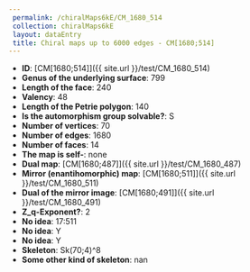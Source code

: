 ```yaml
--- 
 permalink: /chiralMaps6kE/CM_1680_514 
 collection: chiralMaps6kE
 layout: dataEntry
 title: Chiral maps up to 6000 edges - CM[1680;514]
---
```


- **ID**: [CM[1680;514]]({{ site.url }}/test/CM_1680_514)
- **Genus of the underlying surface**: 799
- **Length of the face**: 240
- **Valency**: 48
- **Length of the Petrie polygon**: 140
- **Is the automorphism group solvable?**: S
- **Number of vertices**: 70
- **Number of edges**: 1680
- **Number of faces**: 14
- **The map is self-**: none
- **Dual map**: [CM[1680;487]]({{ site.url }}/test/CM_1680_487)
- **Mirror (enantihomorphic) map**: [CM[1680;511]]({{ site.url }}/test/CM_1680_511)
- **Dual of the mirror image**: [CM[1680;491]]({{ site.url }}/test/CM_1680_491)
- **Z_q-Exponent?**: 2
- **No idea**:  17:511
- **No idea**: Y
- **No idea**: Y
- **Skeleton**: Sk(70;4)^8
- **Some other kind of skeleton**: nan
